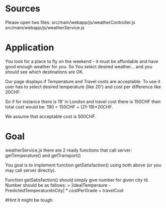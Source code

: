 # Sources

Please open two files:
src/main/webapp/js/weatherController.js
src/main/webapp/js/weatherService.js

# Application
You look for a place to fly on the weekend - 
it must be affordable and have good enough weather for you.
So You select desired weather... and you should see which destinations are OK. 


Our page displays if Temperature and Travel costs are acceptable.
To use it user has to select desired temperature (like 20')  and cost per difference
  like 20CHF. 
  
So if for instance there is 19' in London and travel cost there is 150CHF then
  total cost would be: 190 = 150CHF + (21-19)*20CHF.
  
We assume that acceptable cost is 500CHF.

# Goal
  weatherService.js
  there are 2 ready functions that call server:
  getTemperature()
  and getTransport()
  
  You goal is to implement function
  getSatisfaction() using both above (or you may call server directly).
  
  Function getSatisfaction() should simply give number for given city Id.
  Number should be as fallows:
   = |idealTemperaure - PredictedTemperatureInCity| * costPerGrade + travelCost
   
  #Hint
   It might be tough.
  
  
  





